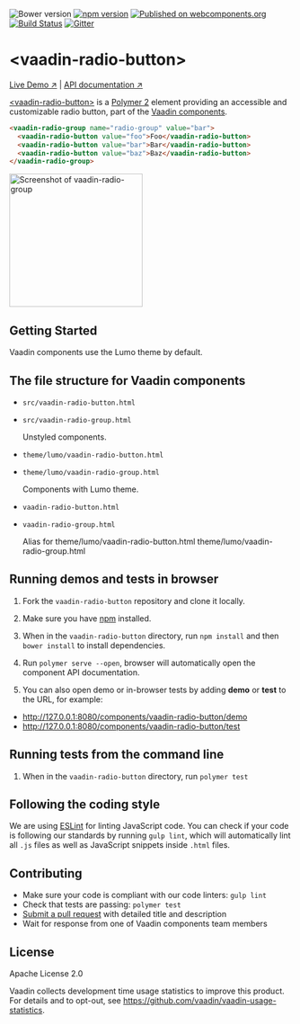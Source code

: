 ![Bower version](https://img.shields.io/bower/v/vaadin-radio-button.svg)
[![npm version](https://badge.fury.io/js/%40vaadin%2Fvaadin-radio-button.svg)](https://badge.fury.io/js/%40vaadin%2Fvaadin-radio-button)
[![Published on webcomponents.org](https://img.shields.io/badge/webcomponents.org-published-blue.svg)](https://www.webcomponents.org/element/vaadin/vaadin-radio-button)
[![Build Status](https://travis-ci.org/vaadin/vaadin-radio-button.svg?branch=master)](https://travis-ci.org/vaadin/vaadin-radio-button)
[![Gitter](https://badges.gitter.im/Join%20Chat.svg)](https://gitter.im/vaadin/web-components?utm_source=badge&utm_medium=badge&utm_campaign=pr-badge)

# &lt;vaadin-radio-button&gt;

[Live Demo ↗](https://vaadin.com/components/vaadin-radio-button/html-examples)
|
[API documentation ↗](https://vaadin.com/components/vaadin-radio-button/html-api)

[&lt;vaadin-radio-button&gt;](https://vaadin.com/components/vaadin-radio-button) is a [Polymer 2](http://polymer-project.org) element providing an accessible and customizable radio button, part of the [Vaadin components](https://vaadin.com/components).

<!--
```
<custom-element-demo>
  <template>
    <script src="../webcomponentsjs/webcomponents-lite.js"></script>
    <link rel="import" href="vaadin-radio-button.html">
    <link rel="import" href="vaadin-radio-group.html">
    <next-code-block></next-code-block>
  </template>
</custom-element-demo>
```
-->
```html
<vaadin-radio-group name="radio-group" value="bar">
  <vaadin-radio-button value="foo">Foo</vaadin-radio-button>
  <vaadin-radio-button value="bar">Bar</vaadin-radio-button>
  <vaadin-radio-button value="baz">Baz</vaadin-radio-button>
</vaadin-radio-group>
```

[<img src="https://raw.githubusercontent.com/vaadin/vaadin-radio-button/master/screenshot.png" width="237" alt="Screenshot of vaadin-radio-group">](https://vaadin.com/components/vaadin-radio-button)

## Getting Started

Vaadin components use the Lumo theme by default.

## The file structure for Vaadin components

- `src/vaadin-radio-button.html`
- `src/vaadin-radio-group.html`

  Unstyled components.

- `theme/lumo/vaadin-radio-button.html`
- `theme/lumo/vaadin-radio-group.html`

  Components with Lumo theme.

- `vaadin-radio-button.html`
- `vaadin-radio-group.html`

  Alias for theme/lumo/vaadin-radio-button.html
  theme/lumo/vaadin-radio-group.html

## Running demos and tests in browser

1. Fork the `vaadin-radio-button` repository and clone it locally.

1. Make sure you have [npm](https://www.npmjs.com/) installed.

1. When in the `vaadin-radio-button` directory, run `npm install` and then `bower install` to install dependencies.

1. Run `polymer serve --open`, browser will automatically open the component API documentation.

1. You can also open demo or in-browser tests by adding **demo** or **test** to the URL, for example:

  - http://127.0.0.1:8080/components/vaadin-radio-button/demo
  - http://127.0.0.1:8080/components/vaadin-radio-button/test


## Running tests from the command line

1. When in the `vaadin-radio-button` directory, run `polymer test`


## Following the coding style

We are using [ESLint](http://eslint.org/) for linting JavaScript code. You can check if your code is following our standards by running `gulp lint`, which will automatically lint all `.js` files as well as JavaScript snippets inside `.html` files.


## Contributing

  - Make sure your code is compliant with our code linters: `gulp lint`
  - Check that tests are passing: `polymer test`
  - [Submit a pull request](https://www.digitalocean.com/community/tutorials/how-to-create-a-pull-request-on-github) with detailed title and description
  - Wait for response from one of Vaadin components team members


## License

Apache License 2.0

Vaadin collects development time usage statistics to improve this product. For details and to opt-out, see https://github.com/vaadin/vaadin-usage-statistics.
